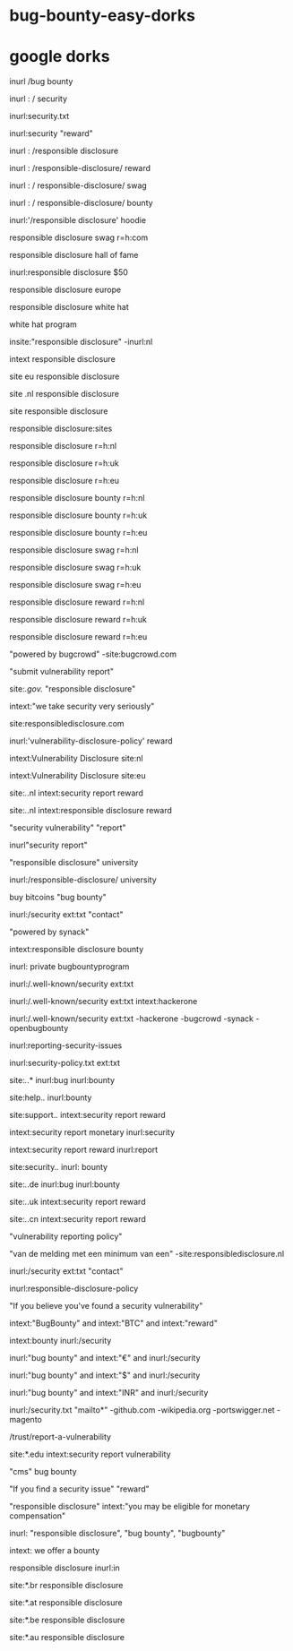 # bug-bounty-easy-dorks
# google dorks

inurl /bug bounty

inurl : / security

inurl:security.txt

inurl:security "reward"

inurl : /responsible disclosure

inurl : /responsible-disclosure/ reward

inurl : / responsible-disclosure/ swag

inurl : / responsible-disclosure/ bounty

inurl:'/responsible disclosure' hoodie

responsible disclosure swag r=h:com

responsible disclosure hall of fame

inurl:responsible disclosure $50

responsible disclosure europe

responsible disclosure white hat

white hat program

insite:"responsible disclosure" -inurl:nl

intext responsible disclosure

site eu responsible disclosure

site .nl responsible disclosure

site responsible disclosure

responsible disclosure:sites

responsible disclosure r=h:nl

responsible disclosure r=h:uk

responsible disclosure r=h:eu

responsible disclosure bounty r=h:nl

responsible disclosure bounty r=h:uk

responsible disclosure bounty r=h:eu

responsible disclosure swag r=h:nl

responsible disclosure swag r=h:uk

responsible disclosure swag r=h:eu

responsible disclosure reward r=h:nl

responsible disclosure reward r=h:uk

responsible disclosure reward r=h:eu

"powered by bugcrowd" -site:bugcrowd.com

"submit vulnerability report"

site:*.gov.* "responsible disclosure"

intext:"we take security very seriously"

site:responsibledisclosure.com

inurl:'vulnerability-disclosure-policy' reward

intext:Vulnerability Disclosure site:nl

intext:Vulnerability Disclosure site:eu

site:*.*.nl intext:security report reward

site:*.*.nl intext:responsible disclosure reward

"security vulnerability" "report"

inurl"security report"

"responsible disclosure" university

inurl:/responsible-disclosure/ university

buy bitcoins "bug bounty"

inurl:/security ext:txt "contact"

"powered by synack"

intext:responsible disclosure bounty

inurl: private bugbountyprogram

inurl:/.well-known/security ext:txt

inurl:/.well-known/security ext:txt intext:hackerone

inurl:/.well-known/security ext:txt -hackerone -bugcrowd -synack -openbugbounty

inurl:reporting-security-issues

inurl:security-policy.txt ext:txt

site:*.*.* inurl:bug inurl:bounty

site:help.*.* inurl:bounty

site:support.*.* intext:security report reward

intext:security report monetary inurl:security 

intext:security report reward inurl:report

site:security.*.* inurl: bounty

site:*.*.de inurl:bug inurl:bounty

site:*.*.uk intext:security report reward

site:*.*.cn intext:security report reward

"vulnerability reporting policy"

"van de melding met een minimum van een" -site:responsibledisclosure.nl

inurl:/security ext:txt "contact"

inurl:responsible-disclosure-policy

"If you believe you've found a security vulnerability"

intext:"BugBounty" and intext:"BTC" and intext:"reward"

intext:bounty inurl:/security

inurl:"bug bounty" and intext:"€" and inurl:/security

inurl:"bug bounty" and intext:"$" and inurl:/security

inurl:"bug bounty" and intext:"INR" and inurl:/security

inurl:/security.txt "mailto*" -github.com  -wikipedia.org -portswigger.net -magento

/trust/report-a-vulnerability

site:*.edu intext:security report vulnerability

"cms" bug bounty

"If you find a security issue"  "reward"

"responsible disclosure" intext:"you may be eligible for monetary compensation"

inurl: "responsible disclosure", "bug bounty", "bugbounty"

intext: we offer a bounty

responsible disclosure inurl:in

site:*.br responsible disclosure

site:*.at responsible disclosure

site:*.be responsible disclosure

site:*.au responsible disclosure
